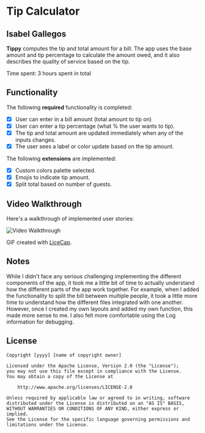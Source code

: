 # Tip Calculator

## Isabel Gallegos

**Tippy** computes the tip and total amount for a bill. The app uses the base amount and tip percentage to calculate the amount owed, and it also describes the quality of service based on the tip.

Time spent: 3 hours spent in total

## Functionality

The following **required** functionality is completed:

* [X] User can enter in a bill amount (total amount to tip on)
* [X] User can enter a tip percentage (what % the user wants to tip).
* [X] The tip and total amount are updated immediately when any of the inputs changes.
* [X] The user sees a label or color update based on the tip amount.

The following **extensions** are implemented:

* [X] Custom colors palette selected.
* [X] Emojis to indicate tip amount.
* [X] Split total based on number of guests.

## Video Walkthrough

Here's a walkthrough of implemented user stories:

<img src='https://drive.google.com/file/d/1b-Xs4_SoP5g6BaMHm83Oul3Ig45Ffm-i/view?usp=sharing' title='Video Walkthrough' width='' alt='Video Walkthrough' />

GIF created with [LiceCap](http://www.cockos.com/licecap/).

## Notes

While I didn't face any serious challenging implementing the different components
of the app, it took me a little bit of time to actually understand how the different
parts of the app work together. For example, when I added the functionality to
split the bill between multiple people, it took a little more time to understand
how the different files integrated with one another. However, once I created my
own layouts and added my own function, this made more sense to me. I also felt
more comfortable using the Log information for debugging.

## License

    Copyright [yyyy] [name of copyright owner]

    Licensed under the Apache License, Version 2.0 (the "License");
    you may not use this file except in compliance with the License.
    You may obtain a copy of the License at

        http://www.apache.org/licenses/LICENSE-2.0

    Unless required by applicable law or agreed to in writing, software
    distributed under the License is distributed on an "AS IS" BASIS,
    WITHOUT WARRANTIES OR CONDITIONS OF ANY KIND, either express or implied.
    See the License for the specific language governing permissions and
    limitations under the License.
